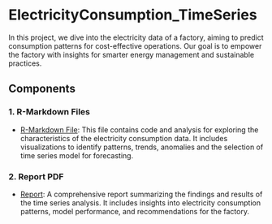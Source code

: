# ElectricityConsumption_TimeSeries
In this project, we dive into the electricity data of a factory, aiming to predict consumption patterns for cost-effective operations. Our goal is to empower the factory with insights for smarter energy management and sustainable practices.

## Components

### 1. R-Markdown Files

- [R-Markdown File](link/to/exploratory_analysis.Rmd): This file contains code and analysis for exploring the characteristics of the electricity consumption data. It includes visualizations to identify patterns, trends, anomalies and the selection of time series model for forecasting.

### 2. Report PDF

- [Report](link/to/exploratory_analysis.Rmd): A comprehensive report summarizing the findings and results of the time series analysis. It includes insights into electricity consumption patterns, model performance, and recommendations for the factory.
